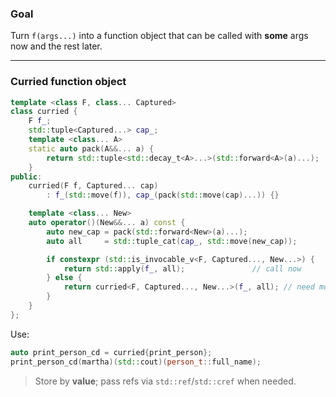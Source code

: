 ### **Goal**
Turn `f(args...)` into a function object that can be called with **some** args now and the rest later.

---

### **Curried function object**
```cpp
template <class F, class... Captured>
class curried {
    F f_;
    std::tuple<Captured...> cap_;
    template <class... A>
    static auto pack(A&&... a) {
        return std::tuple<std::decay_t<A>...>(std::forward<A>(a)...);
    }
public:
    curried(F f, Captured... cap)
        : f_(std::move(f)), cap_(pack(std::move(cap)...)) {}

    template <class... New>
    auto operator()(New&&... a) const {
        auto new_cap = pack(std::forward<New>(a)...);
        auto all     = std::tuple_cat(cap_, std::move(new_cap));

        if constexpr (std::is_invocable_v<F, Captured..., New...>) {
            return std::apply(f_, all);               // call now
        } else {
            return curried<F, Captured..., New...>(f_, all); // need more args
        }
    }
};
```
Use:
```cpp
auto print_person_cd = curried{print_person};
print_person_cd(martha)(std::cout)(person_t::full_name);
```

> Store by **value**; pass refs via `std::ref`/`std::cref` when needed.
